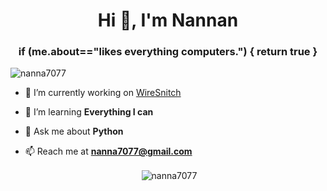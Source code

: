 <h1 align="center">Hi 👋, I'm Nannan</h1>
<h3 align="center">if (me.about=="likes everything computers.") { return true }</h3>

<p align="left"> <img src="https://komarev.com/ghpvc/?username=nanna7077&label=Profile%20views&color=0e75b6&style=flat" alt="nanna7077" /> </p>

- 🔭 I’m currently working on [WireSnitch](https://github.com/nanna7077/wiresnitch)

- 🌱 I’m learning **Everything I can**

- 💬 Ask me about **Python**

- 📫 Reach me at **nanna7077@gmail.com**



<center><p>&nbsp;<img align="center" src="https://github-readme-stats.vercel.app/api?username=nanna7077&count_private=true&show_icons=true&locale=en" alt="nanna7077" /></p></center>

